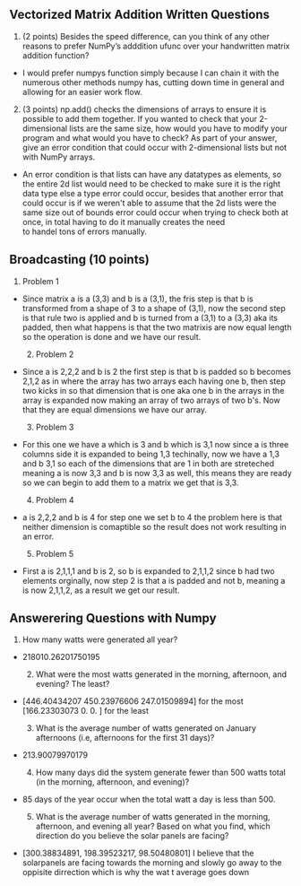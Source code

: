 ## Vectorized Matrix Addition Written Questions

  1. (2 points) Besides the speed difference, can you think of any other reasons to prefer NumPy’s adddition
  ufunc over your handwritten matrix addition function?  
  
- I would prefer numpys function simply because I can chain it with the numerous other methods numpy has, cutting down time in general and allowing for an easier work flow.
    
2. (3 points) np.add() checks the dimensions of arrays to ensure it is possible to add them together. If
  you wanted to check that your 2-dimensional lists are the same size, how would you have to modify
  your program and what would you have to check? As part of your answer, give an error condition that
  could occur with 2-dimensional lists but not with NumPy arrays.
 
- An error condition is that lists can have any datatypes as elements, so the entire 2d list would need to be checked to make sure it is the right data type else a type error could occur, besides that another
  error that could occur is if we weren't able to assume that the 2d lists were the same size out of bounds error could occur when trying to check both at once, in total having to do it manually creates the need  
  to handel tons of errors manually.



## Broadcasting (10 points)
  1. Problem 1
- Since matrix a is a (3,3) and b is a (3,1), the fris step is that b is transformed from a shape of 3 to a shape of (3,1), now the second step is that rule two is applied and b is turned from a (3,1) to a (3,3) aka its padded, then what happens is that the two matrixis are now equal length so the operation is done and we have our result.

  2. Problem 2
- Since a is 2,2,2 and b is 2 the first step is that b is padded so b becomes 2,1,2 as in where the array has two arrays each having one b, then step two kicks in so that dimension that is one aka one b in the arrays in the array is expanded now making an array of two arrays of two b's. Now that they are equal dimensions we have our array.

  3. Problem 3
- For this one we have a which is 3 and b which is 3,1 now since a is three columns side it is expanded to being 1,3 techinally, now we have a 1,3 and b 3,1 so each of the dimensions that are 1 in both are streteched meaning a is now 3,3 and b is now 3,3 as well, this means they are ready so we can begin to add them to a matrix we get that is 3,3.

  4. Problem 4
- a is 2,2,2 and b is 4 for step one we set b to 4 the problem here is that neither dimension is comaptible so the result does not work resulting in an error.

  5. Problem 5
- First a is 2,1,1,1 and b is 2, so b is expanded to 2,1,1,2 since b had two elements orginally, now step 2 is that a is padded and not b, meaning a is now 2,1,1,2, as a result we get our result.



## Answerering Questions with Numpy
  1. How many watts were generated all year?
- 218010.26201750195

  2. What were the most watts generated in the morning, afternoon, and evening? The least?
- [446.40434207 450.23976606 247.01509894] for the most
  [166.23303073   0.           0.        ] for the least

  3. What is the average number of watts generated on January afternoons (i.e, afternoons for the first 31
  days)?
- 213.90079970179

  4. How many days did the system generate fewer than 500 watts total (in the morning, afternoon, and
  evening)?
- 85 days of the year occur when the total watt a day is less than 500.

  5. What is the average number of watts generated in the morning, afternoon, and evening all year? Based
  on what you find, which direction do you believe the solar panels are facing?
- [300.38834891, 198.39523217,  98.50480801] I believe that the solarpanels are facing towards the morning and slowly go away to the oppisite dirrection which is why the wat t   average goes down
